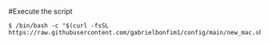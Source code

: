 #Execute the script

```
$ /bin/bash -c "$(curl -fsSL https://raw.githubusercontent.com/gabrielbonfim1/config/main/new_mac.sh)"
```